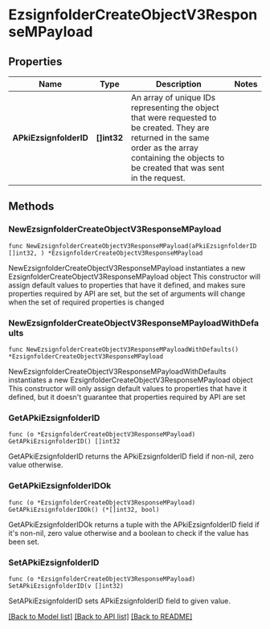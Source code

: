 # EzsignfolderCreateObjectV3ResponseMPayload

## Properties

Name | Type | Description | Notes
------------ | ------------- | ------------- | -------------
**APkiEzsignfolderID** | **[]int32** | An array of unique IDs representing the object that were requested to be created.  They are returned in the same order as the array containing the objects to be created that was sent in the request. | 

## Methods

### NewEzsignfolderCreateObjectV3ResponseMPayload

`func NewEzsignfolderCreateObjectV3ResponseMPayload(aPkiEzsignfolderID []int32, ) *EzsignfolderCreateObjectV3ResponseMPayload`

NewEzsignfolderCreateObjectV3ResponseMPayload instantiates a new EzsignfolderCreateObjectV3ResponseMPayload object
This constructor will assign default values to properties that have it defined,
and makes sure properties required by API are set, but the set of arguments
will change when the set of required properties is changed

### NewEzsignfolderCreateObjectV3ResponseMPayloadWithDefaults

`func NewEzsignfolderCreateObjectV3ResponseMPayloadWithDefaults() *EzsignfolderCreateObjectV3ResponseMPayload`

NewEzsignfolderCreateObjectV3ResponseMPayloadWithDefaults instantiates a new EzsignfolderCreateObjectV3ResponseMPayload object
This constructor will only assign default values to properties that have it defined,
but it doesn't guarantee that properties required by API are set

### GetAPkiEzsignfolderID

`func (o *EzsignfolderCreateObjectV3ResponseMPayload) GetAPkiEzsignfolderID() []int32`

GetAPkiEzsignfolderID returns the APkiEzsignfolderID field if non-nil, zero value otherwise.

### GetAPkiEzsignfolderIDOk

`func (o *EzsignfolderCreateObjectV3ResponseMPayload) GetAPkiEzsignfolderIDOk() (*[]int32, bool)`

GetAPkiEzsignfolderIDOk returns a tuple with the APkiEzsignfolderID field if it's non-nil, zero value otherwise
and a boolean to check if the value has been set.

### SetAPkiEzsignfolderID

`func (o *EzsignfolderCreateObjectV3ResponseMPayload) SetAPkiEzsignfolderID(v []int32)`

SetAPkiEzsignfolderID sets APkiEzsignfolderID field to given value.



[[Back to Model list]](../README.md#documentation-for-models) [[Back to API list]](../README.md#documentation-for-api-endpoints) [[Back to README]](../README.md)


